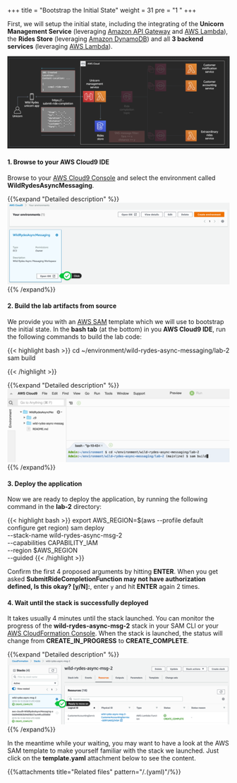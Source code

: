 +++
title = "Bootstrap the Initial State"
weight = 31
pre = "1 "
+++


First, we will setup the initial state, including the integrating of the **Unicorn Management Service** (leveraging [Amazon API Gateway](https://aws.amazon.com/api-gateway/) and [AWS Lambda](https://aws.amazon.com/lambda/)), the **Rides Store** (leveraging [Amazon DynamoDB](https://aws.amazon.com/dynamodb/)) and all **3 backend services** (leveraging [AWS Lambda](https://aws.amazon.com/lambda/)).

![Step 1](step-1.png)

#### 1. Browse to your AWS Cloud9 IDE

Browse to your [AWS Cloud9 Console](https://console.aws.amazon.com/cloud9/home) and select the environment called **WildRydesAsyncMessaging**.

{{%expand "Detailed description" %}}
![Step 2](step-2.png)
{{% /expand%}}

#### 2. Build the lab artifacts from source

We provide you with an [AWS SAM](https://aws.amazon.com/serverless/sam/) template which we will use to bootstrap the initial state. In the **bash tab** (at the bottom) in you **AWS Cloud9 IDE**, run the following commands to build the lab code:  

{{< highlight bash >}}
cd ~/environment/wild-rydes-async-messaging/lab-2
sam build

{{< /highlight >}}

{{%expand "Detailed description" %}}
![Step 4](step-4.png)
{{% /expand%}}

#### 3. Deploy the application

Now we are ready to deploy the application, by running the following command in the **lab-2** directory:  

{{< highlight bash >}}
export AWS_REGION=$(aws --profile default configure get region)
sam deploy \
    --stack-name wild-rydes-async-msg-2 \
    --capabilities CAPABILITY_IAM \
    --region $AWS_REGION \
    --guided
{{< /highlight >}}

Confirm the first 4 proposed arguments by hitting **ENTER**. When you get asked **SubmitRideCompletionFunction may not have authorization defined, Is this okay? [y/N]:**, enter `y` and hit **ENTER** again 2 times.  

#### 4. Wait until the stack is successfully deployed

It takes usually 4 minutes until the stack launched. You can monitor the progress of the **wild-rydes-async-msg-2** stack in your SAM CLI or your [AWS CloudFormation Console](https://console.aws.amazon.com/cloudformation). When the stack is launched, the status will change from **CREATE_IN_PROGRESS** to **CREATE_COMPLETE**.

{{%expand "Detailed description" %}}
![Step 7](step-7.png)
{{% /expand%}}

In the meantime while your waiting, you may want to have a look at the AWS SAM template to make yourself familiar with the stack we launched. Just click on the **template.yaml** attachment below to see the content.

{{%attachments title="Related files" pattern="/*.*(yaml)"/%}}
